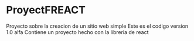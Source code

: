 # ProyectFREACT
Proyecto sobre la creacion de un sitio web simple
Este es el codigo version 1.0 alfa
Contiene un proyecto hecho con la libreria de react
